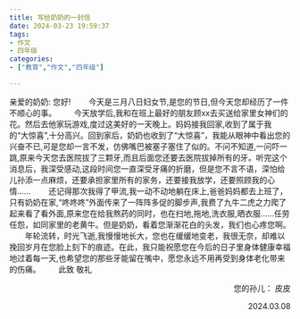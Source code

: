 ```yaml
---
title: 写给奶奶的一封信
date: 2024-03-23 19:59:37
tags:
- 作文
- 四年级
categories:
- ["教育","作文","四年级"]

---
```

亲爱的奶奶:
您好!
&emsp;&emsp;今天是三月八日妇女节,是您的节日,但今天您却经历了一件不顺心的事。
&emsp;&emsp;今天放学后,我和在班上最好的朋友顾xx去买送给家里女神们的花。然后去他家玩游戏,度过这美好的一天晚上。妈妈接我回家,收到了属于我的“大惊喜”,十分高兴。回到家后，奶奶也收到了“大惊喜”，我能从眼神中看出您的兴奋不已,可是您却一言不发，仿佛嘴巴被塞子塞住了似的。不问不知道,一问吓一跳,原来今天您去医院拔了三颗牙,而且后面您还要去医院拔掉所有的牙。听完这个消息后，我深受感动,这段时间您一直深受牙痛的折磨，但是您不言不语，深怕给儿孙添一点麻烦，还要承担家里所有的家务，还要接我放学，还要照顾我的心情……
&emsp;&emsp;还记得那次我得了甲流,我一动不动地躺在床上,爸爸妈妈都去上班了，只有奶奶在家,“咚咚咚”外面传来了一阵阵多促的脚步声,我费了九牛二虎之力爬了起来看了看外面,原来您在给我熬药的同时，也在扫地,拖地,洗衣服,晒衣服……任劳任怨，如同家里的老黄牛。但是奶奶，看着您渐渐花白的头发，我们也心疼您啊。
&emsp;&emsp;年轮流转，时光飞逝,我慢慢地长大，您也在缓缓地变老，我很无奈，却难以挽回岁月在您脸上刻下的痕迹。在此，我只能祝愿您在今后的日子里身体健康幸福地过着每一天,也希望您的那些牙能留在嘴中，愿您永远不用再受到身体老化带来的伤痛。
&emsp;&emsp;此致
敬礼

<p align="right">您的孙儿： 皮皮</p>
<p align="right">2024.03.08</p>
